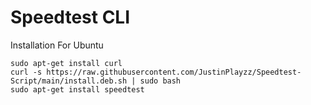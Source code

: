 # Speedtest CLI

Installation For Ubuntu
```
sudo apt-get install curl
curl -s https://raw.githubusercontent.com/JustinPlayzz/Speedtest-Script/main/install.deb.sh | sudo bash
sudo apt-get install speedtest
```
